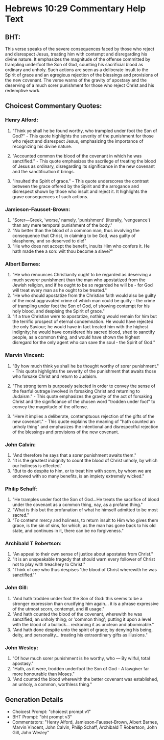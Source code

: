 # Hebrews 10:29 Commentary Help Text

## BHT:
This verse speaks of the severe consequences faced by those who reject and disrespect Jesus, treating him with contempt and disregarding his divine nature. It emphasizes the magnitude of the offense committed by trampling underfoot the Son of God, counting his sacrificial blood as ordinary and unholy. Such actions are seen as a deliberate insult to the Spirit of grace and an egregious rejection of the blessings and provisions of the new covenant. The verse warns of the gravity of apostasy and the deserving of a much sorer punishment for those who reject Christ and his redemptive work.

## Choicest Commentary Quotes:
### Henry Alford:
1. "Think ye shall he be found worthy, who trampled under foot the Son of God?" - This quote highlights the severity of the punishment for those who reject and disrespect Jesus, emphasizing the importance of recognizing his divine nature.

2. "Accounted common the blood of the covenant in which he was sanctified." - This quote emphasizes the sacrilege of treating the blood of Jesus as ordinary, disregarding its significance in the new covenant and the sanctification it brings.

3. "Insulted the Spirit of grace." - This quote underscores the contrast between the grace offered by the Spirit and the arrogance and disrespect shown by those who insult and reject it. It highlights the grave consequences of such actions.

### Jamieson-Fausset-Brown:
1. "Sorer—Greek, 'worse,' namely, 'punishment' (literally, 'vengeance') than any mere temporal punishment of the body."
2. "No better than the blood of a common man, thus involving the consequence that Christ, in claiming to be God, was guilty of blasphemy, and so deserved to die!"
3. "He who does not accept the benefit, insults Him who confers it. He hath made thee a son: wilt thou become a slave?"

### Albert Barnes:
1. "He who renounces Christianity ought to be regarded as deserving a much severer punishment than the man who apostatized from the Jewish religion, and if he ought to be so regarded he will be - for God will treat every man as he ought to be treated."
2. "He who should apostatize from the Christian faith would also be guilty of the most aggravated crime of which man could be guilty - the crime of trampling under foot the Son of God, of showing contempt for his holy blood, and despising the Spirit of grace."
3. "If a true Christian were to apostatize, nothing would remain for him but the terrific prospect of eternal condemnation. He would have rejected the only Saviour; he would have in fact treated him with the highest indignity; he would have considered his sacred blood, shed to sanctify people, as a common thing, and would have shown the highest disregard for the only agent who can save the soul - the Spirit of God."

### Marvin Vincent:
1. "By how much think ye shall he be thought worthy of sorer punishment." - This quote highlights the severity of the punishment that awaits those who forsake Christ and return to Judaism.

2. "The strong term is purposely selected in order to convey the sense of the fearful outrage involved in forsaking Christ and returning to Judaism." - This quote emphasizes the gravity of the act of forsaking Christ and the significance of the chosen word "trodden under foot" to convey the magnitude of the offense.

3. "Here it implies a deliberate, contemptuous rejection of the gifts of the new covenant." - This quote explains the meaning of "hath counted an unholy thing" and emphasizes the intentional and disrespectful rejection of the blessings and provisions of the new covenant.

### John Calvin:
1. "And therefore he says that a sorer punishment awaits them."
2. "It is the greatest indignity to count the blood of Christ unholy, by which our holiness is effected."
3. "But to do despite to him, or to treat him with scorn, by whom we are endowed with so many benefits, is an impiety extremely wicked."

### Philip Schaff:
1. "He tramples under foot the Son of God...He treats the sacrifice of blood under the covenant as a common thing, nay, as a profane thing." 
2. "What is this but the profanation of what he himself admitted to be most sacred." 
3. "To contemn mercy and holiness, to return insult to Him who gives them grace, is the sin of sins, for which, as the man has gone back to his old state, and continues in it, there can be no forgiveness."

### Archibald T Robertson:
1. "An appeal to their own sense of justice about apostates from Christ." 
2. "It is an unspeakable tragedy that should warn every follower of Christ not to play with treachery to Christ."
3. "Think of one who thus despises 'the blood of Christ wherewith he was sanctified.'"

### John Gill:
1. "And hath trodden under foot the Son of God: this seems to be a stronger expression than crucifying him again... it is a phrase expressive of the utmost scorn, contempt, and ill usage." 
2. "And hath counted the blood of the covenant, wherewith he was sanctified, an unholy thing; or 'common thing'; putting it upon a level with the blood of a bullock... reckoning it as unclean and abominable." 
3. "And hath done despite unto the spirit of grace; by denying his being, deity, and personality... treating his extraordinary gifts as illusions."

### John Wesley:
1. "Of how much sorer punishment is he worthy, who — By wilful, total apostasy."
2. "Hath, as it were, trodden underfoot the Son of God - A lawgiver far more honourable than Moses."
3. "And counted the blood wherewith the better covenant was established, an unholy, a common, worthless thing."


## Generation Details
- Choicest Prompt: "choicest prompt v1"
- BHT Prompt: "bht prompt v3"
- Commentators: "Henry Alford, Jamieson-Fausset-Brown, Albert Barnes, Marvin Vincent, John Calvin, Philip Schaff, Archibald T Robertson, John Gill, John Wesley"

